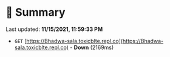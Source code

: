# 📖 Summary
Last updated: **11/15/2021, 11:59:33 PM**

- `GET` [https://Bhadwa-sala.toxicblte.repl.co](https://Bhadwa-sala.toxicblte.repl.co) - **Down** (2169ms)
